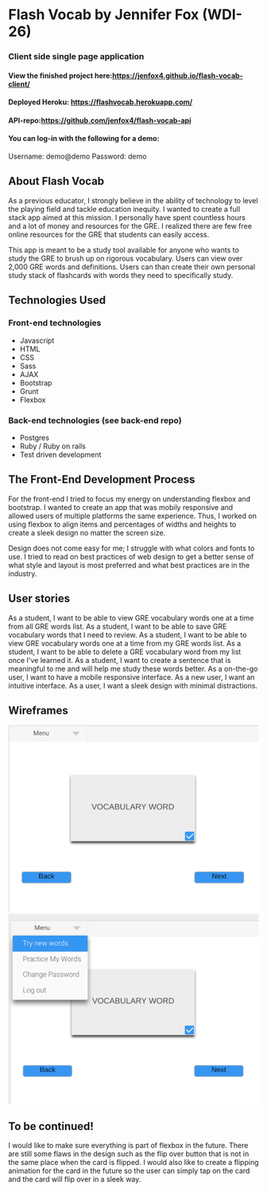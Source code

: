 # Flash Vocab by Jennifer Fox (WDI-26)
### Client side single page application

#### View the finished project here:https://jenfox4.github.io/flash-vocab-client/
#### Deployed Heroku: https://flashvocab.herokuapp.com/
#### API-repo:https://github.com/jenfox4/flash-vocab-api

#### You can log-in with the following for a demo:
Username: demo@demo
Password: demo

## About Flash Vocab
As a previous educator, I strongly believe in the ability of technology to level the playing field and tackle education inequity. I wanted to create a full stack app aimed at this mission. I personally have spent countless hours and a lot of money and resources for the GRE. I realized there are few free online resources for the GRE that students can easily access.

This app is meant to be a study tool available for anyone who wants to study the GRE to brush up on rigorous vocabulary. Users can view over 2,000 GRE words and definitions. Users can than create their own personal study stack of flashcards with words they need to specifically study.

## Technologies Used
### Front-end technologies
* Javascript
* HTML
* CSS
* Sass
* AJAX
* Bootstrap
* Grunt
* Flexbox

### Back-end technologies (see back-end repo)
* Postgres
* Ruby / Ruby on rails
* Test driven development

## The Front-End Development Process
For the front-end I tried to focus my energy on understanding flexbox and bootstrap. I wanted to create an app that was mobily responsive and allowed users of multiple platforms the same experience. Thus, I worked on using flexbox to align items and percentages of widths and heights to create a sleek design no matter the screen size.

Design does not come easy for me; I struggle with what colors and fonts to use. I tried to read on best practices of web design to get a better sense of what style and layout is most preferred and what best practices are in the industry.

## User stories
As a student, I want to be able to view GRE vocabulary words one at a time from all GRE words list.
As a student, I want to be able to save GRE vocabulary words that I need to review.
As a student, I want to be able to view GRE vocabulary words one at a time from my GRE words list.
As a student, I want to be able to delete a GRE vocabulary word from my list once I've learned it.
As a student, I want to create a sentence that is meaningful to me and will help me study these words better.
As a on-the-go user, I want to have a mobile responsive interface.
As a new user, I want an intuitive interface.
As a user, I want a sleek design with minimal distractions.

## Wireframes
![alt text](https://github.com/jenfox4/flash-vocab-client/blob/master/notecard_wireframe.png)
![alt text](https://github.com/jenfox4/flash-vocab-client/blob/master/notecards_wireframe.png)


## To be continued!
I would like to make sure everything is part of flexbox in the future. There are still some flaws in the design such as the flip over button that is not in the same place when the card is flipped. I would also like to create a flipping animation for the card in the future so the user can simply tap on the card and the card will flip over in a sleek way.
